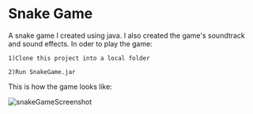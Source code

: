 # Snake Game
A snake game I created using java. I also created the game's soundtrack and sound effects. 
In oder to play the game:

    1)Clone this project into a local folder

    2)Run SnakeGame.jar
  
This is how the game looks like:


![snakeGameScreenshot](https://user-images.githubusercontent.com/110430201/182257770-25cfdc52-9f1c-4764-96c2-e86b2116dd06.jpg)
